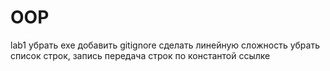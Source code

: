 # OOP
lab1
убрать exe
добавить gitignore
сделать линейную сложность
убрать список строк, запись
передача строк по константой ссылке
